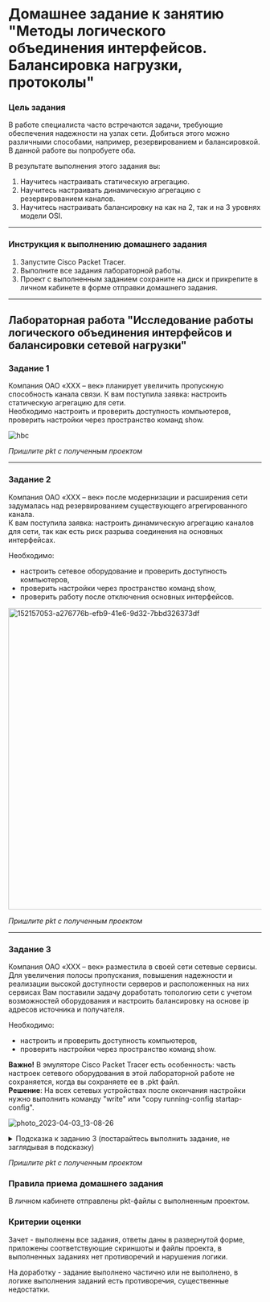 # Домашнее задание к занятию "Методы логического объединения интерфейсов. Балансировка нагрузки, протоколы"

### Цель задания

В работе специалиста часто встречаются задачи, требующие обеспечения надежности на узлах сети. Добиться этого можно различными способами, например, резервированием и балансировкой. В данной работе вы попробуете оба. 

В результате выполнения этого задания вы:
1) Научитесь настраивать статическую агрегацию.  
2) Научитесь настраивать динамическую агрегацию с резервированием каналов.  
3) Научитесь настраивать балансировку на как на 2, так и на 3 уровнях модели OSI.  

------

### Инструкция к выполнению домашнего задания

1. Запустите Cisco Packet Tracer.  
2. Выполните  все задания лабораторной работы.  
3. Проект с выполненным заданием сохраните на диск и прикрепите в личном кабинете в форме отправки домашнего задания.  

------

## Лабораторная работа "Исследование работы логического объединения интерфейсов и балансировки сетевой нагрузки"

### Задание 1

Компания ОАО «XXX – век» планирует увеличить пропускную способность канала связи. К вам поступила заявка: настроить статическую агрегацию для сети.  
Необходимо настроить и проверить доступность компьютеров, проверить настройки через пространство команд show.

![hbc](https://user-images.githubusercontent.com/73060384/150137949-45bfd56c-a35c-4042-9377-5764cb09594d.png)

*Пришлите pkt с полученным проектом*

---

### Задание 2

Компания ОАО «XXX – век» после модернизации и расширения сети задумалась над резервированием существующего агрегированного канала.    
К вам поступила заявка: настроить динамическую агрегацию каналов для сети, так как есть риск разрыва соединения на основных интерфейсах.   


Необходимо: 
- настроить сетевое оборудование и проверить доступность компьютеров,
- проверить настройки через пространство команд show, 
- проверить работу после отключения основных интерфейсов.

<img width="600" alt="152157053-a276776b-efb9-41e6-9d32-7bbd326373df" src="https://user-images.githubusercontent.com/85602495/152174571-f344c6ec-ec34-4683-8f8b-51dbe57d6b45.png">

*Пришлите pkt с полученным проектом*

---

### Задание 3

Компания ОАО «XXX – век» разместила в своей сети сетевые сервисы. Для увеличения полосы пропускания, повышения надежности и реализации высокой доступности серверов и расположенных на них сервисах Вам поставили задачу доработать топологию сети с учетом возможностей оборудования и настроить балансировку на основе ip адресов источника и получателя.
 
Необходимо: 
- настроить и проверить доступность компьютеров, 
- проверить настройки через пространство команд show.    

**Важно!** В эмуляторе Cisco Packet Tracer есть особенность: часть настроек сетевого оборудования в этой лабораторной работе не сохраняется, когда вы сохраняете ее в .pkt файл.  
**Решение**: На всех сетевых устройствах после окончания настройки нужно выполнить команду "write" или "copy running-config startap-config".

![photo_2023-04-03_13-08-26](https://user-images.githubusercontent.com/77622076/229756419-f559b248-6336-4976-858b-19443ef4c32f.jpg)

<details>
  <summary> Подсказка к заданию 3        
            (постарайтесь выполнить задание, не заглядывая в подсказку) </summary>
 
 Решение: добавьте еще одну связь между коммутатором 2960 и коммутатором 3560, настройте между ними агрегирование, используя L3 EtherChannel на коммутаторе 3560.

</details>

*Пришлите pkt с полученным проектом*


### Правила приема домашнего задания

В личном кабинете отправлены pkt-файлы с выполненным проектом.

### Критерии оценки

Зачет - выполнены все задания, ответы даны в развернутой форме, приложены соответствующие скриншоты и файлы проекта, в выполненных заданиях нет противоречий и нарушения логики.

На доработку - задание выполнено частично или не выполнено, в логике выполнения заданий есть противоречия, существенные недостатки.


